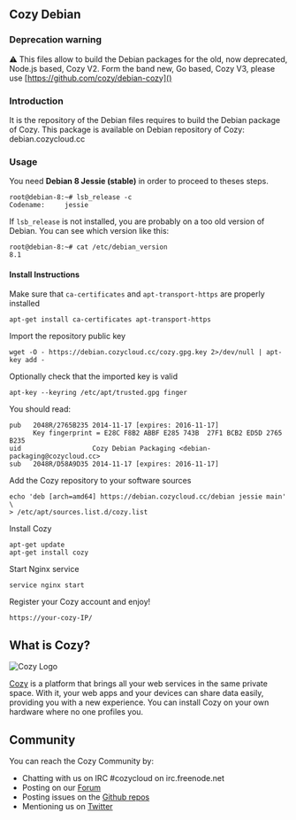## Cozy Debian

### Deprecation warning
:warning: This files allow to build the Debian packages for the old, now deprecated, Node.js based, Cozy V2.
Form the band new, Go based, Cozy V3, please use [https://github.com/cozy/debian-cozy]()

### Introduction
It is the repository of the Debian files requires to build the Debian package of Cozy. 
This package is available on Debian repository of Cozy: debian.cozycloud.cc

### Usage

You need **Debian 8 Jessie (stable)** in order to proceed to theses steps.

```
root@debian-8:~# lsb_release -c
Codename:     jessie
```

If `lsb_release` is not installed, you are probably on a too old version of
Debian. You can see which version like this:

```
root@debian-8:~# cat /etc/debian_version
8.1
```

#### Install Instructions

Make sure that `ca-certificates` and `apt-transport-https` are properly installed

```
apt-get install ca-certificates apt-transport-https
```

Import the repository public key
 
```
wget -O - https://debian.cozycloud.cc/cozy.gpg.key 2>/dev/null | apt-key add -
```

Optionally check that the imported key is valid

```
apt-key --keyring /etc/apt/trusted.gpg finger
```

You should read:

```
pub   2048R/2765B235 2014-11-17 [expires: 2016-11-17]
      Key fingerprint = E28C F8B2 ABBF E285 743B  27F1 BCB2 ED5D 2765 B235
uid                  Cozy Debian Packaging <debian-packaging@cozycloud.cc>
sub   2048R/D58A9D35 2014-11-17 [expires: 2016-11-17]
```

Add the Cozy repository to your software sources

```
echo 'deb [arch=amd64] https://debian.cozycloud.cc/debian jessie main' \
> /etc/apt/sources.list.d/cozy.list
```

Install Cozy

```
apt-get update
apt-get install cozy
```
    
Start Nginx service

```
service nginx start
```

Register your Cozy account and enjoy!

```
https://your-cozy-IP/
```

## What is Cozy?

![Cozy Logo](https://raw.github.com/cozy/cozy-setup/gh-pages/assets/images/happycloud.png)

[Cozy](http://cozy.io) is a platform that brings all your web services in the
same private space.  With it, your web apps and your devices can share data
easily, providing you
with a new experience. You can install Cozy on your own hardware where no one
profiles you. 

## Community 

You can reach the Cozy Community by:

* Chatting with us on IRC #cozycloud on irc.freenode.net
* Posting on our [Forum](https://forum.cozy.io/)
* Posting issues on the [Github repos](https://github.com/cozy/)
* Mentioning us on [Twitter](http://twitter.com/mycozycloud)

